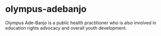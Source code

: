 # olympus-adebanjo
Olympus Ade-Banjo is a public health practitioner who is also involved in education rights advocacy and overall youth development.
